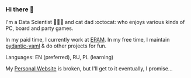 ### Hi there 👋

I'm a Data Scientist 👨‍🔬🔬 and cat dad :octocat: who enjoys various kinds of PC, board and party games.

In my paid time, I currently work at [EPAM](https://www.epam.com/).
In my free time, I maintain [pydantic-yaml](https://github.com/NowanIlfideme/pydantic-yaml) & do other projects for fun.

Languages: EN (preferred), RU, PL (learning)

My [Personal Website](https://nowan.dev) is broken, but I'll get to it eventually, I promise...
